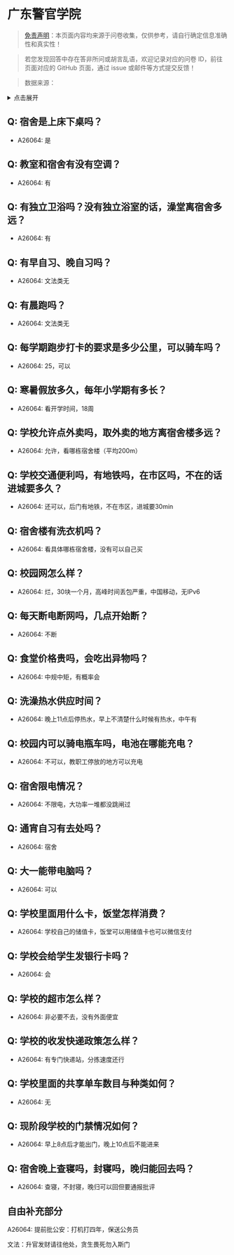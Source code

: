 # 广东警官学院

> [免责声明](https://colleges.chat/#_3)：本页面内容均来源于问卷收集，仅供参考，请自行确定信息准确性和真实性！

> 若您发现回答中存在答非所问或胡言乱语，欢迎记录对应的问卷 ID，前往页面对应的 GitHub 页面，通过 issue 或邮件等方式提交反馈！

> 数据来源：

<details><summary>点击展开</summary>
<ul>
<li>A26064: 匿名 (2024 年 07 月)</li>
</ul>
</details>

## Q: 宿舍是上床下桌吗？

- A26064: 是

## Q: 教室和宿舍有没有空调？

- A26064: 有

## Q: 有独立卫浴吗？没有独立浴室的话，澡堂离宿舍多远？

- A26064: 有

## Q: 有早自习、晚自习吗？

- A26064: 文法类无

## Q: 有晨跑吗？

- A26064: 文法类无

## Q: 每学期跑步打卡的要求是多少公里，可以骑车吗？

- A26064: 25，可以

## Q: 寒暑假放多久，每年小学期有多长？

- A26064: 看开学时间，18周

## Q: 学校允许点外卖吗，取外卖的地方离宿舍楼多远？

- A26064: 允许，看哪栋宿舍楼（平均200m）

## Q: 学校交通便利吗，有地铁吗，在市区吗，不在的话进城要多久？

- A26064: 还可以，后门有地铁，不在市区，进城要30min

## Q: 宿舍楼有洗衣机吗？

- A26064: 看具体哪栋宿舍楼，没有可以自己买

## Q: 校园网怎么样？

- A26064: 烂，30块一个月，高峰时间丢包严重，中国移动，无IPv6

## Q: 每天断电断网吗，几点开始断？

- A26064: 不断

## Q: 食堂价格贵吗，会吃出异物吗？

- A26064: 中规中矩，有概率会

## Q: 洗澡热水供应时间？

- A26064: 晚上11点后停热水，早上不清楚什么时候有热水，中午有

## Q: 校园内可以骑电瓶车吗，电池在哪能充电？

- A26064: 不可以，教职工停放的地方可以充电

## Q: 宿舍限电情况？

- A26064: 不限电，大功率一堆都没跳闸过

## Q: 通宵自习有去处吗？

- A26064: 宿舍

## Q: 大一能带电脑吗？

- A26064: 可以

## Q: 学校里面用什么卡，饭堂怎样消费？

- A26064: 学校自己的储值卡，饭堂可以用储值卡也可以微信支付

## Q: 学校会给学生发银行卡吗？

- A26064: 会

## Q: 学校的超市怎么样？

- A26064: 非必要不去，没有外面便宜

## Q: 学校的收发快递政策怎么样？

- A26064: 有专门快递站，分拣速度还行

## Q: 学校里面的共享单车数目与种类如何？

- A26064: 无

## Q: 现阶段学校的门禁情况如何？

- A26064: 早上8点后才能出门，晚上10点后不能进来

## Q: 宿舍晚上查寝吗，封寝吗，晚归能回去吗？

- A26064: 查寝，不封寝，晚归可以回但要通报批评

## 自由补充部分

A26064: 提前批公安：打机打四年，保送公务员

文法：升官发财请往他处，贪生畏死勿入斯门